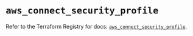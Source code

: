 # `aws_connect_security_profile`

Refer to the Terraform Registry for docs: [`aws_connect_security_profile`](https://registry.terraform.io/providers/hashicorp/aws/5.72.0/docs/resources/connect_security_profile).
